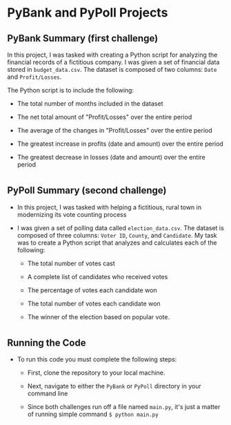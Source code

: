 # PyBank and PyPoll Projects


## PyBank Summary (first challenge)

In this project, I was tasked with creating a Python script for analyzing the financial records of a fictitious company. I was given a set of financial data stored in `budget_data.csv`. The dataset is composed of two columns: `Date` and `Profit/Losses`. 

The Python script is to include the following:

* The total number of months included in the dataset

* The net total amount of "Profit/Losses" over the entire period

* The average of the changes in "Profit/Losses" over the entire period

* The greatest increase in profits (date and amount) over the entire period

* The greatest decrease in losses (date and amount) over the entire period

#
## PyPoll Summary (second challenge)

* In this project, I was tasked with helping a fictitious, rural town in modernizing its vote counting process

* I was given a set of polling data called `election_data.csv`. The dataset is composed of three columns: `Voter ID`, `County`, and `Candidate`. My task was to create a Python script that analyzes and calculates each of the following:
    
    * The total number of votes cast

    * A complete list of candidates who received votes

    * The percentage of votes each candidate won

    * The total number of votes each candidate won

    * The winner of the election based on popular vote.

# 
## Running the Code

* To run this code you must complete the following steps: 

    * First, clone the repository to your local machine.

    * Next, navigate to either the `PyBank` or `PyPoll` directory in your command line

    * Since both challenges run off a file named `main.py`, it's just a matter of running simple command `$ python main.py`









